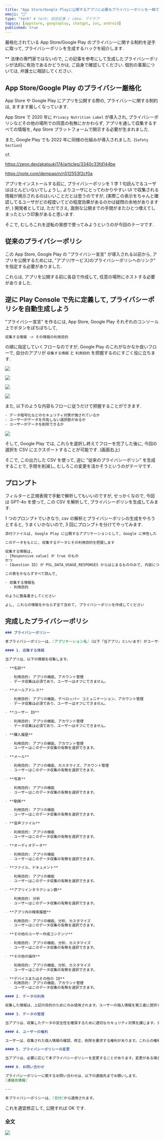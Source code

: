 ```yaml
---
title: "App Store/Google Playに公開するアプリに必要なプライバシーポリシを一瞬で生成するハック"
emoji: "💝"
type: "tech" # tech: 技術記事 / idea: アイデア
topics: [appstore, googleplay, chatgpt, ios, android]
published: true
---
```


厳格化されている App Store/Google Play のプライバシーに関する制約を逆手に取って, プライバシーポリシを生成するハックを紹介します.

\*\* 法律の専門家ではないので, この記事を参考にして生成したプライバシーポリシが法的に有効であるかどうかは, ご自身で確認してください. 個別の事案については, 弁護士に相談してください.

## App Store/Google Play のプライバシー厳格化

App Store や Google Play にアプリを公開する際の, プライバシーに関する制約は, ますます厳しくなっています.

App Store で 2020 年に `Privacy Nutrition Label` が導入され, プライバシーポリシなどその他の場所での同意の有無にかかわらず, アプリを通して収集するすべての情報を, App Store プラットフォームで開示する必要が生まれました.

また, Google Play でも 2022 年に同様の仕組みが導入されました. (`Safety Section`)

cf.

https://zenn.dev/akatsuki174/articles/3340c33fd144be

https://note.com/dempaq/n/n512553f2cf0a

アプリをインストールする前に, プライバシーポリシを 1 字 1 句読んでるユーザはほとんどいないでしょうし, よりユーザにとってわかりやすい UI で収集される情報が掲示されるのはいいことだとは思うのですが, (実際この表示をちゃんと確認してるユーザがどの程度いてどの程度効果があるのかは疑問の余地がありますが, ) 開発者としては, ただでさえ, 面倒な公開までの手間がまたひとつ増えてしまったという印象があると思います.

そこで, むしろこれを逆転の発想で使ってみようというのが今回のテーマです.

## 従来のプライバシーポリシ

この App Store, Google Play の "プライバシー宣言" が導入される以前から, アプリを公開するためには, "アプリ(サービス)のプライバシーポリシへのリンク" を指定する必要がありました.

これらは, アプリを公開する前に各自で作成して, 任意の場所にホストする必要がありました.

## 逆に Play Console で先に定義して, プライバシーポリシを自動生成しよう

"プライバシー宣言" を作るには, App Store, Google Play それぞれのコンソール上でボタンをぽちぽちして,

```txt
収集する情報 -> その情報の利用目的
```

の順に指定していくフローなのですが, Google Play のこれがなかなか良いフローで, 自分のアプリが `収集する情報` と `利用目的` を把握するのにすごく役に立ちます.

![](/images/google-play-privacy-policy-hacks/Screenshot_2024-06-21_at_15.35.28.png)

![](/images/google-play-privacy-policy-hacks/Screenshot_2024-06-21_at_15.37.04.png)

![](/images/google-play-privacy-policy-hacks/Screenshot_2024-06-21_at_15.38.35.png)

![](/images/google-play-privacy-policy-hacks/Screenshot_2024-06-21_at_15.39.25.png)

また, 以下のような内容もフローに従うだけで把握することができます.

```txt
- データ暗号化などのセキュリティ対策が施されているか
- ユーザーがデータを共有しない選択肢があるか
- ユーザーがデータを削除できるか
```

![](/images/google-play-privacy-policy-hacks/Screenshot_2024-06-21_at_16.10.18.png)

そして, Google Play では, これらを選択し終えてフローを完了した後に, 今回の選択を CSV にエクスポートすることが可能です. (画面右上)

そこで, この出力した CSV を使って, 逆に "従来のプライバシーポリシ" を生成することで, 手間を削減し, むしろこの変更を活かそうというのがテーマです.

## プロンプト

フィルターと正規表現で手動で解析してもいいのですが, せっかくなので, 今回は GPT-4o を使って, この CSV を解析して, プライバシーポリシを生成してみます.

1 つのプロンプトでいきなり, csv の解析とプライバシーポリシの生成をやろうとすると, うまくいかないので, 3 回にプロンプトを分けてやってみます.

```txt
添付ファイルは, Google Play に公開するアプリケーションとして, Google に申告した「ユーザから収集する情報」の内容をエクスポートしたものです.

このデータをもとに, 収集するデータとその利用目的を把握します

収集する情報は,
- [Responsive value] が true のもの
かつ
- [Question ID] が PSL_DATA_USAGE_RESPONSES からはじまるもののみで, 内容については, [Human-friendly question label] を参照してください.
```

```txt
この表をかならずすべて読んで,

- 収集する情報名
  - 利用目的

のように箇条書きしてください
```

```txt
よし, これらの情報をかならず全て含めて, プライバシーポリシを作成してください
```

## 完成したプライバシーポリシ

```md
### プライバシーポリシー

本プライバシーポリシーは、[アプリケーション名]（以下「当アプリ」といいます）がユーザーから収集する情報、およびその利用目的について説明します。当アプリをご利用いただく前に、本ポリシーをよくお読みください。

#### 1. 収集する情報

当アプリは、以下の情報を収集します。

- **名前**

  - 利用目的: アプリの機能、アカウント管理
  - データ収集は必須であり、ユーザーはオフにできません。

- **メールアドレス**

  - 利用目的: アプリの機能、デベロッパー コミュニケーション、アカウント管理
  - データ収集は必須であり、ユーザーはオフにできません。

- **ユーザー ID**

  - 利用目的: アプリの機能、アカウント管理
  - データ収集は必須であり、ユーザーはオフにできません。

- **購入履歴**

  - 利用目的: アプリの機能、アカウント管理
  - ユーザーはこのデータ収集の有無を選択できます。

- **メール**

  - 利用目的: アプリの機能、カスタマイズ、アカウント管理
  - ユーザーはこのデータ収集の有無を選択できます。

- **写真**

  - 利用目的: アプリの機能
  - ユーザーはこのデータ収集の有無を選択できます。

- **動画**

  - 利用目的: アプリの機能
  - ユーザーはこのデータ収集の有無を選択できます。

- **音声ファイル**

  - 利用目的: アプリの機能
  - ユーザーはこのデータ収集の有無を選択できます。

- **オーディオデータ**

  - 利用目的: アプリの機能
  - ユーザーはこのデータ収集の有無を選択できます。

- **ファイル、ドキュメント**

  - 利用目的: アプリの機能
  - ユーザーはこのデータ収集の有無を選択できます。

- **アプリインタラクション数**

  - 利用目的: 分析
  - ユーザーはこのデータ収集の有無を選択できます。

- **アプリ内の検索履歴**

  - 利用目的: アプリの機能、分析、カスタマイズ
  - ユーザーはこのデータ収集の有無を選択できます。

- **その他のユーザー作成コンテンツ**

  - 利用目的: アプリの機能、分析、カスタマイズ
  - ユーザーはこのデータ収集の有無を選択できます。

- **その他の操作**

  - 利用目的: アプリの機能、分析、カスタマイズ
  - ユーザーはこのデータ収集の有無を選択できます。

- **デバイスまたはその他の ID**
  - 利用目的: アプリの機能、アカウント管理
  - ユーザーはこのデータ収集の有無を選択できます。

#### 2. データの利用

収集した情報は、上記の目的のためにのみ使用されます。ユーザーの個人情報を第三者に提供することはありません。

#### 3. データの管理

当アプリは、収集したデータの安全性を確保するために適切なセキュリティ対策を講じます。データの漏洩、改ざん、紛失を防ぐために、技術的および組織的な措置を実施します。

#### 4. ユーザーの権利

ユーザーは、収集された個人情報の確認、修正、削除を要求する権利があります。これらの権利を行使する場合は、当アプリのサポートまでご連絡ください。

#### 5. プライバシーポリシーの変更

当アプリは、必要に応じて本プライバシーポリシーを変更することがあります。変更がある場合は、当アプリ内または公式ウェブサイトにて通知します。

#### 6. お問い合わせ

プライバシーポリシーに関するお問い合わせは、以下の連絡先までお願いします。
[連絡先情報]

---

本プライバシーポリシーは、[日付]から適用されます。
```

これを適宜修正して, 公開すれば OK です.

### 全文

![](/images/google-play-privacy-policy-hacks/screencapture-2024-06-21-17_07_19.png)
